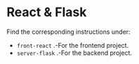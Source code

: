 # React & Flask

Find the corresponding instructions under:

- `front-react` .-For the frontend project.
- `server-flask` .-For the backend project.
